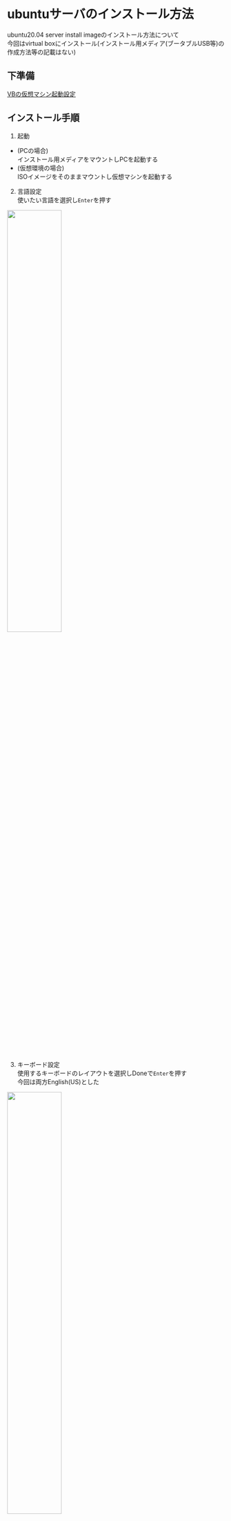 # ubuntuサーバのインストール方法
ubuntu20.04 server install imageのインストール方法について
<br>今回はvirtual boxにインストール(インストール用メディア(ブータブルUSB等)の作成方法等の記載はない)

## 下準備

[VBの仮想マシン起動設定](../../VirtualBox/VB_settings.md)

## インストール手順

1. 起動
- (PCの場合)<br> 
  インストール用メディアをマウントしPCを起動する<br>
- (仮想環境の場合)<br>
  ISOイメージをそのままマウントし仮想マシンを起動する

2. 言語設定<br>
  使いたい言語を選択し`Enter`を押す
  <img src="./images/ubuntu_server1.PNG" width="50%">

3. キーボード設定<br>
  使用するキーボードのレイアウトを選択しDoneで`Enter`を押す<br>
  今回は両方English(US)とした<br>
  <img src="./images/ubuntu_server2.PNG" width="50%">

4. ネットワーク設定<br>
  ネットワークの初期設定はDHCP自動的にIPアドレスが取得できる設定になっている<br>
  必要に応じて設定を変更してDoneで`Enter`を押す
  <img src="./images/ubuntu_server3.PNG" width="50%">

5. プロキシ設定<br>
  プロキシサーバを設定する必要がある場合は、address部分にプロキシサーバのアドレスを入力<br>
  設定が良ければDoneで`Enter`を押す
  <img src="./images/ubuntu_server4.PNG" width="50%">

6. ミラーサーバ設定<br>
  ミラーサーバの設定を行う<br>
  必要に応じてサーバのURLを変更してDoneで`Enter`を押す
  <img src="./images/ubuntu_server5.PNG" width="50%">

7. インストールするディスク指定<br>
  OSをインストールするストレージを選択<br>
  複数のディスクが接続されている場合は必要に応じてストレージの変更をしてDoneで`Enter`を押す<br>
  ※手動でパーティションを設定するには、Custom storage layoutにチェックをつける
  <img src="./images/ubuntu_server6.PNG" width="50%">

8. ストレージ設定<br>
  ストレージ設定内容が表示される<br>
  問題がなければDoneで`Enter`を押す
  <img src="./images/ubuntu_server7.PNG" width="50%">

9. インストール処理の開始<br>
  インストール処理の実行許可を求める確認メッセージが表示されるので<br>
  問題がなければContinueで`Enter`を押す
  ※インストールが開始されると、7.で指定したストレージ内のデータが消去されてしまうので注意
  <img src="./images/ubuntu_server8.PNG" width="50%">

10. ユーザ作成<br>

  <img src="./images/ubuntu_server9.PNG" width="50%">

11. ssh設定<br>

  <img src="./images/ubuntu_server10.PNG" width="50%">

12. インストールパッケージ選択<br>

  <img src="./images/ubuntu_server11.PNG" width="50%">

13. インストール処理<br>

  <img src="./images/ubuntu_server12.PNG" width="50%">

14. インストール完了->再起動<br>

  <img src="./images/ubuntu_server13.PNG" width="50%">

15. Fail unmounting \cdrom.エラー<br>

  <img src="./images/ubuntu_server14.PNG" width="50%">

16. ログイン画面<br>

  <img src="./images/ubuntu_server15.PNG" width="50%">

## 次の項目
[ubuntuの初期設定](./init_setting.md)
